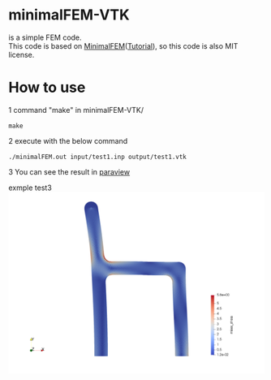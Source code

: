 # minimalFEM-VTK

is a simple FEM code.  
This code is based on [MinimalFEM](https://github.com/podgorskiy/MinimalFEM/)([Tutorial](http://podgorskiy.com/spblog/304/writing-a-fem-solver-in-less-the-180-lines-of-code)), so this code is also MIT license.  

# How to use

1 command "make" in minimalFEM-VTK/
```
make
```

2 execute with the below command  
```
./minimalFEM.out input/test1.inp output/test1.vtk
```

3 You can see the result in [paraview](https://www.paraview.org/)

exmple test3
![example test3](test3.png)

